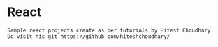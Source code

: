 # React
    Sample react projects create as per tutorials by Hitest Choudhary
    Do visit his git https://github.com/hiteshchoudhary/ 
